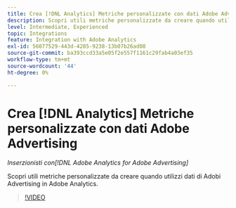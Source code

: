 ```yaml
---
title: Crea [!DNL Analytics] Metriche personalizzate con dati Adobe Advertising
description: Scopri utili metriche personalizzate da creare quando utilizzi dati di Adobi Advertising in Adobe Analytics.
level: Intermediate, Experienced
topic: Integrations
feature: Integration with Adobe Analytics
exl-id: 56077529-443d-4285-9238-13b07b26ad08
source-git-commit: ba393ccd33a5e05f2e557f1161c29fab4a03ef35
workflow-type: tm+mt
source-wordcount: '44'
ht-degree: 0%

---
```


# Crea [!DNL Analytics] Metriche personalizzate con dati Adobe Advertising

*Inserzionisti con[!DNL Adobe Analytics for Adobe Advertising]*

Scopri utili metriche personalizzate da creare quando utilizzi dati di Adobi Advertising in Adobe Analytics.

>[!VIDEO](https://video.tv.adobe.com/v/33919)
